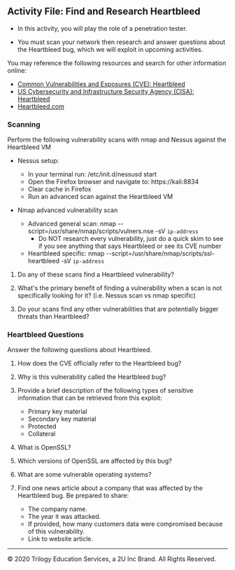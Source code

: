 ## Activity File: Find and Research Heartbleed

- In this activity, you will play the role of a penetration tester.

- You must scan your network then research and answer questions about the Heartbleed bug, which we will exploit in upcoming activities. 

You may reference the following resources and search for other information online:   
- [Common Vulnerabilities and Exposures (CVE): Heartbleed](https://cve.mitre.org/cgi-bin/cvename.cgi?name=cve-2014-0160)
- [US Cybersecurity and Infrastructure Security Agency (CISA): Heartbleed](https://www.us-cert.gov/ncas/alerts/TA14-098A)
- [Heartbleed.com](http://heartbleed.com/)

### Scanning

Perform the following vulnerability scans with nmap and Nessus against the Heartbleed VM
  * Nessus setup:
    - In your terminal run:   /etc/init.d/nessusd start
    - Open the Firefox browser and navigate to:   https://kali:8834
    - Clear cache in Firefox
    - Run an advanced scan against the Heartbleed VM

  * Nmap advanced vulnerability scan
    - Advanced general scan:   nmap --script=/usr/share/nmap/scripts/vulners.nse -sV `ip-address`
        * Do NOT research every vulnerability, just do a quick skim to see if you see anything that says Heartbleed or see its CVE number
    - Heartbleed specific:    nmap --script=/usr/share/nmap/scripts/ssl-heartbleed -sV `ip-address`

1. Do any of these scans find a Heartbleed vulnerability?

2. What's the primary benefit of finding a vulnerability when a scan is not specifically looking for it? (i.e. Nessus scan vs nmap specific)

3. Do your scans find any other vulnerabilities that are potentially bigger threats than Heartbleed? 


### Heartbleed Questions

Answer the following questions about Heartbleed. 

1. How does the CVE officially refer to the Heartbleed bug? 

2. Why is this vulnerability called the Heartbleed bug?

3.  Provide a brief description of the following types of  sensitive information that can be retrieved from this exploit:

    - Primary key material
    - Secondary key material
    - Protected
    - Collateral

4. What is OpenSSL? 

5. Which versions of OpenSSL are affected by this bug?

6. What are some vulnerable operating systems?

7. Find one news article about a company that was affected by the Heartbleed bug. Be prepared to share:
    - The company name.
    - The year it was attacked.
    - If provided, how many customers data were compromised because of this vulnerability.
    - Link to website article.


---
&copy; 2020 Trilogy Education Services, a 2U Inc Brand.   All Rights Reserved.

